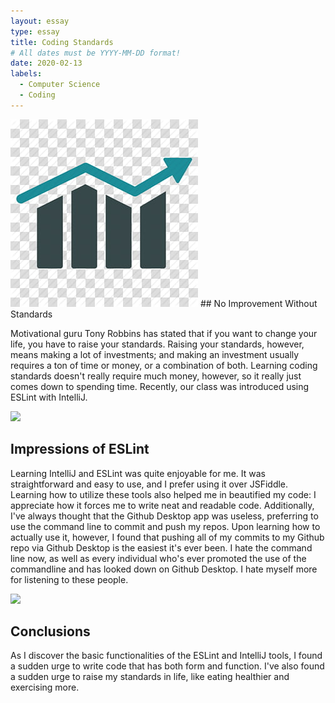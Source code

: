 ```yaml
---
layout: essay
type: essay
title: Coding Standards
# All dates must be YYYY-MM-DD format!
date: 2020-02-13
labels:
  - Computer Science
  - Coding
---
```


<img class="ui medium left floated image" src="../images/arrow.jpg">
## No Improvement Without Standards

Motivational guru Tony Robbins has stated that if you want to change your life, you have to raise your standards. Raising your standards, however, means making a lot of investments; and making an investment usually requires a ton of time or money, or a combination of both. Learning coding standards doesn't really require much money, however, so it really just comes down to spending time. Recently, our class was introduced using ESLint with IntelliJ.

<img class="ui medium left floated image" src="../images/esj.jpg">

## Impressions of ESLint

Learning IntelliJ and ESLint was quite enjoyable for me. It was straightforward and easy to use, and I prefer using it over JSFiddle. Learning how to utilize these tools also helped me in beautified my code: I appreciate how it forces me to write neat and readable code. Additionally, I've always thought that the Github Desktop app was useless, preferring to use the command line to commit and push my repos. Upon learning how to actually use it, however, I found that pushing all of my commits to my Github repo via Github Desktop is the easiest it's ever been. I hate the command line now, as well as every individual who's ever promoted the use of the commandline and has looked down on Github Desktop. I hate myself more for listening to these people. 


<img class="ui medium left floated image" src="../images/chinesetakeout.png">

## Conclusions
As I discover the basic functionalities of the ESLint and IntelliJ tools, I found a sudden urge to write code that has both form and function. I've also found a sudden urge to raise my standards in life, like eating healthier and exercising more. 
